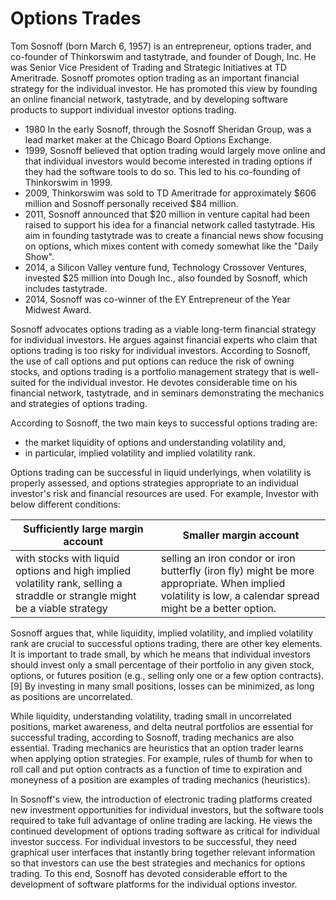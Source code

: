 # Options Trades

Tom Sosnoff (born March 6, 1957) is an entrepreneur, options trader, and co-founder of Thinkorswim and tastytrade, and founder of Dough, Inc. He was Senior Vice President of Trading and Strategic Initiatives at TD Ameritrade. Sosnoff promotes option trading as an important financial strategy for the individual investor. He has promoted this view by founding an online financial network, tastytrade, and by developing software products to support individual investor options trading.

- 1980 In the early  Sosnoff, through the Sosnoff Sheridan Group, was a lead market maker at the Chicago Board Options Exchange.
- 1999, Sosnoff believed that option trading would largely move online and that individual investors would become interested in trading options if they had the software tools to do so. This led to his co-founding of Thinkorswim in 1999.
- 2009, Thinkorswim was sold to TD Ameritrade for approximately $606 million and Sosnoff personally received $84 million.
- 2011, Sosnoff announced that $20 million in venture capital had been raised to support his idea for a financial network called tastytrade. His aim in founding tastytrade was to create a financial news show focusing on options, which mixes content with comedy somewhat like the "Daily Show".
- 2014, a Silicon Valley venture fund, Technology Crossover Ventures, invested $25 million into Dough Inc., also founded by Sosnoff, which includes tastytrade.
- 2014, Sosnoff was co-winner of the EY Entrepreneur of the Year Midwest Award.


Sosnoff advocates options trading as a viable long-term financial strategy for individual investors. He argues against financial experts who claim that options trading is too risky for individual investors. According to Sosnoff, the use of call options and put options can reduce the risk of owning stocks, and options trading is a portfolio management strategy that is well-suited for the individual investor. He devotes considerable time on his financial network, tastytrade, and in seminars demonstrating the mechanics and strategies of options trading.

According to Sosnoff, the two main keys to successful options trading are:
+ the market liquidity of options and understanding volatility and, 
+ in particular, implied volatility and implied volatility rank. 

Options trading can be successful in liquid underlyings, when volatility is properly assessed, and options strategies appropriate to an individual investor's risk and financial resources are used. For example, Investor with below different conditions:

|Sufficiently large margin account | Smaller margin account |
|---|---|
|with stocks with liquid options and high implied volatility rank, selling a straddle or strangle might be a viable strategy| selling an iron condor or iron butterfly (iron fly) might be more appropriate. When implied volatility is low, a calendar spread might be a better option.|

Sosnoff argues that, while liquidity, implied volatility, and implied volatility rank are crucial to successful options trading, there are other key elements. It is important to trade small, by which he means that individual investors should invest only a small percentage of their portfolio in any given stock, options, or futures position (e.g., selling only one or a few option contracts).[9] By investing in many small positions, losses can be minimized, as long as positions are uncorrelated. 

While liquidity, understanding volatility, trading small in uncorrelated positions, market awareness, and delta neutral portfolios are essential for successful trading, according to Sosnoff, trading mechanics are also essential. Trading mechanics are heuristics that an option trader learns when applying option strategies. For example, rules of thumb for when to roll call and put option contracts as a function of time to expiration and moneyness of a position are examples of trading mechanics (heuristics). 

In Sosnoff's view, the introduction of electronic trading platforms created new investment opportunities for individual investors, but the software tools required to take full advantage of online trading are lacking. He views the continued development of options trading software as critical for individual investor success. For individual investors to be successful, they need graphical user interfaces that instantly bring together relevant information so that investors can use the best strategies and mechanics for options trading. To this end, Sosnoff has devoted considerable effort to the development of software platforms for the individual options investor. 
